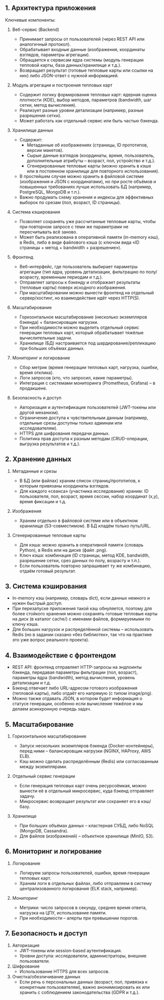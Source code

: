 ## 1. Архитектура приложения

Ключевые компоненты:

1. Веб-сервис (Backend)  
   - Принимает запросы от пользователей (через REST API или аналогичный протокол).  
   - Обрабатывает входные данные (изображения, координаты взглядов, параметры агрегации).  
   - Обращается к сервисам ядра системы (модуль генерации тепловой карты, база данных/хранилище и т.д.).  
   - Возвращает результат (готовые тепловые карты или ссылки на них) либо JSON-ответ с нужной информацией.

2. Модуль агрегации и построения тепловых карт  
   - Содержит логику формирования тепловых карт: ядерная оценка плотности (KDE), выбор методов, параметров (bandwidth, шаг сетки, метод вычисления).  
   - Реализует разные уровни детализации (например, разные разрешения сетки).  
   - Может работать как отдельный сервис или быть частью бэкенда.

3. Хранилище данных  
   - Содержит:
     - Метаданные об изображениях (страницы, ID прототипов, версии макетов).  
     - Сырые данные взглядов (координаты, время, пользователь, дополнительные атрибуты – возраст, пол, устройство и т.д.).  
     - Сгенерированные тепловые карты (можно хранить в кэше или в постоянном хранилище для повторного использования).  
   - В простейшем случае можно хранить в файловой системе (изображения и JSON с координатами), но при росте объёмов и повышенных требованиях лучше использовать БД (например, PostgreSQL, MongoDB и т.п.).  
   - Важно продумать схему хранения и индексы для эффективных выборок по срезам (пол, возраст, ID страницы).

4. Система кэширования  
   - Позволяет сохранять уже рассчитанные тепловые карты, чтобы при повторном запросе с теми же параметрами не пересчитывать всё заново.  
   - Может быть реализована в оперативной памяти (in-memory кэш), в Redis, либо в виде файлового кэша (с ключом вида «ID страницы + метод + bandwidth + разрешение»).

5. Фронтенд  
   - Веб-интерфейс, где пользователь выбирает параметры агрегации (тип ядра, уровень детализации, фильтрацию по полу/возрасту, временным периодам и т.д.).  
   - Отправляет запросы к бэкенду и отображает результаты (тепловые карты) поверх исходного изображения.  
   - При масштабировании можно вынести фронтенд на отдельный сервер/хостинг, но взаимодействие идёт через HTTP(S).

6. Масштабирование  
   - Горизонтальное масштабирование (несколько экземпляров бэкенда) + балансировщик нагрузки.  
   - При необходимости можно выделить отдельный сервис генерации тепловых карт, который обрабатывает тяжёлые вычислительные задачи.  
   - Хранилище (БД) настраивается под шардирование/репликацию при больших объёмах данных.

7. Мониторинг и логирование  
   - Сбор метрик (время генерации тепловых карт, нагрузка, ошибки, время отклика).  
   - Логи запросов (кто, что запросил, какие параметры).  
   - Интеграция с системами мониторинга (Prometheus, Grafana) – в продакшене.

8. Безопасность и доступ  
   - Авторизация и аутентификация пользователей (JWT-токены или другой механизм).  
   - Ограничение доступа к чувствительным данным (например, отдельные срезы доступны только админам или исследователям).  
   - HTTPS для шифрования передачи данных.  
   - Политика прав доступа к разным методам (CRUD-операции, выгрузка результатов и т.д.).


## 2. Хранение данных

1. Метаданные и срезы  
   - В БД (или файлах) храним список страниц/прототипов, к которым привязаны координаты взглядов.  
   - Для каждого «сеанса» (участника исследования) храним: ID пользователя, пол, возраст, время сессии, набор координат (x,y), время фиксации и т.д.

2. Изображения  
   - Храним отдельно в файловой системе или в объектном хранилище (S3-совместимом). В БД кладём только путь/URL.

3. Сгенерированные тепловые карты  
   - Для кэша: можно хранить в оперативной памяти (словарь Python), в Redis или на диске (файл .png).  
   - Ключ кэша: комбинация (ID страницы, метод KDE, bandwidth, разрешение сетки, срез данных по полу, возрасту и т.п.).  
   - Если пользователь повторно запрашивает ту же комбинацию, отдаём готовый результат.


## 3. Система кэширования

- In-memory кэш (например, словарь dict), если данных немного и нужен быстрый доступ.  
- При перезапуске приложения такой кэш обнуляется, поэтому для более стойкого хранения можно сохранять готовые тепловые карты на диск (в каталог cache/) с именами файлов, формируемыми по ключу кэша.  
- Для больших нагрузок и распределённой системы – использовать Redis (но в задании сказано «без библиотек», так что на практике это уже вопрос реального проекта).



## 4. Взаимодействие с фронтендом

- REST API: фронтенд отправляет HTTP-запросы на эндпоинты бэкенда, передавая параметры фильтрации (пол, возраст), параметры ядра (bandwidth), метод вычисления, уровень детализации и т.д.  
- Бэкенд отвечает либо URL-адресом готового изображения (тепловой карты), либо отдаёт его напрямую (с типом image/png).  
- Можно также отдавать JSON, в котором будет информация о статусе генерации, особенно если вычисление тяжёлое и мы делаем асинхронную очередь задач.


## 5. Масштабирование

1. Горизонтальное масштабирование  
   - Запуск нескольких экземпляров бэкенда (Docker-контейнеры), перед ними – балансировщик нагрузки (NGINX, HAProxy, AWS ELB).  
   - Кэш можно сделать распределённым (Redis) или согласованным между экземплярами.

2. Отдельный сервис генерации  
   - Если генерация тепловых карт очень ресурсоёмкая, можно вынести её в отдельный микросервис, куда бэкенд отправляет задачу.  
   - Микросервис возвращает результат или сохраняет его в кэш/базу.

3. Хранилище  
   - При больших объёмах данных – кластерная СУБД, либо NoSQL (MongoDB, Cassandra).  
   - Для файлов (изображений) – объектное хранилище (MinIO, S3).




## 6. Мониторинг и логирование

1. Логирование  
   - Логируем запросы пользователей, ошибки, время генерации тепловых карт.  
   - Храним логи в отдельных файлах, либо отправляем в систему централизованного логирования (ELK stack, например).

2. Мониторинг  
   - Метрики: число запросов в секунду, среднее время ответа, нагрузка на ЦПУ, использование памяти.  
   - При необходимости – алерты при превышении порогов.



## 7. Безопасность и доступ

1. Авторизация  
   - JWT-токены или session-based аутентификация.  
   - Уровни доступа: исследователи, администраторы, внешние пользователи.  
2. Шифрование  
   - Использование HTTPS для всех запросов.  
3. Очистка/обезличивание данных  
   - Если речь о персональных данных (возраст, пол, привязка к конкретным пользователям), важно анонимизировать их или хранить с соблюдением законодательства (GDPR и т.д.).





